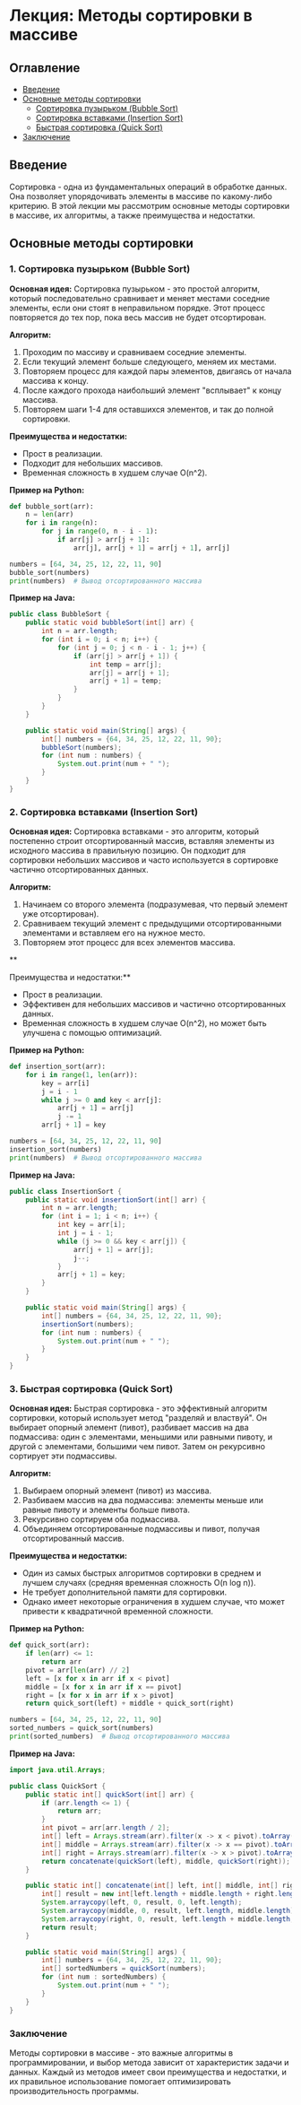# Лекция: Методы сортировки в массиве

## Оглавление
- [Введение](#введение)
- [Основные методы сортировки](#основные-методы-сортировки)
  - [Сортировка пузырьком (Bubble Sort)](#1-сортировка-пузырьком-bubble-sort)
  - [Сортировка вставками (Insertion Sort)](#2-сортировка-вставками-insertion-sort)
  - [Быстрая сортировка (Quick Sort)](#3-быстрая-сортировка-quick-sort)
- [Заключение](#заключение)

## Введение
Сортировка - одна из фундаментальных операций в обработке данных. Она позволяет упорядочивать элементы в массиве по какому-либо критерию. В этой лекции мы рассмотрим основные методы сортировки в массиве, их алгоритмы, а также преимущества и недостатки.

## Основные методы сортировки

### 1. Сортировка пузырьком (Bubble Sort)
**Основная идея:** Сортировка пузырьком - это простой алгоритм, который последовательно сравнивает и меняет местами соседние элементы, если они стоят в неправильном порядке. Этот процесс повторяется до тех пор, пока весь массив не будет отсортирован.

**Алгоритм:**
1. Проходим по массиву и сравниваем соседние элементы.
2. Если текущий элемент больше следующего, меняем их местами.
3. Повторяем процесс для каждой пары элементов, двигаясь от начала массива к концу.
4. После каждого прохода наибольший элемент "всплывает" к концу массива.
5. Повторяем шаги 1-4 для оставшихся элементов, и так до полной сортировки.

**Преимущества и недостатки:**
- Прост в реализации.
- Подходит для небольших массивов.
- Временная сложность в худшем случае O(n^2).

**Пример на Python:**
```python
def bubble_sort(arr):
    n = len(arr)
    for i in range(n):
        for j in range(0, n - i - 1):
            if arr[j] > arr[j + 1]:
                arr[j], arr[j + 1] = arr[j + 1], arr[j]

numbers = [64, 34, 25, 12, 22, 11, 90]
bubble_sort(numbers)
print(numbers)  # Вывод отсортированного массива
```

**Пример на Java:**
```java
public class BubbleSort {
    public static void bubbleSort(int[] arr) {
        int n = arr.length;
        for (int i = 0; i < n; i++) {
            for (int j = 0; j < n - i - 1; j++) {
                if (arr[j] > arr[j + 1]) {
                    int temp = arr[j];
                    arr[j] = arr[j + 1];
                    arr[j + 1] = temp;
                }
            }
        }
    }

    public static void main(String[] args) {
        int[] numbers = {64, 34, 25, 12, 22, 11, 90};
        bubbleSort(numbers);
        for (int num : numbers) {
            System.out.print(num + " ");
        }
    }
}
```

### 2. Сортировка вставками (Insertion Sort)
**Основная идея:** Сортировка вставками - это алгоритм, который постепенно строит отсортированный массив, вставляя элементы из исходного массива в правильную позицию. Он подходит для сортировки небольших массивов и часто используется в сортировке частично отсортированных данных.

**Алгоритм:**
1. Начинаем со второго элемента (подразумевая, что первый элемент уже отсортирован).
2. Сравниваем текущий элемент с предыдущими отсортированными элементами и вставляем его на нужное место.
3. Повторяем этот процесс для всех элементов массива.

**

Преимущества и недостатки:**
- Прост в реализации.
- Эффективен для небольших массивов и частично отсортированных данных.
- Временная сложность в худшем случае O(n^2), но может быть улучшена с помощью оптимизаций.

**Пример на Python:**
```python
def insertion_sort(arr):
    for i in range(1, len(arr)):
        key = arr[i]
        j = i - 1
        while j >= 0 and key < arr[j]:
            arr[j + 1] = arr[j]
            j -= 1
        arr[j + 1] = key

numbers = [64, 34, 25, 12, 22, 11, 90]
insertion_sort(numbers)
print(numbers)  # Вывод отсортированного массива
```

**Пример на Java:**
```java
public class InsertionSort {
    public static void insertionSort(int[] arr) {
        int n = arr.length;
        for (int i = 1; i < n; i++) {
            int key = arr[i];
            int j = i - 1;
            while (j >= 0 && key < arr[j]) {
                arr[j + 1] = arr[j];
                j--;
            }
            arr[j + 1] = key;
        }
    }

    public static void main(String[] args) {
        int[] numbers = {64, 34, 25, 12, 22, 11, 90};
        insertionSort(numbers);
        for (int num : numbers) {
            System.out.print(num + " ");
        }
    }
}
```

### 3. Быстрая сортировка (Quick Sort)
**Основная идея:** Быстрая сортировка - это эффективный алгоритм сортировки, который использует метод "разделяй и властвуй". Он выбирает опорный элемент (пивот), разбивает массив на два подмассива: один с элементами, меньшими или равными пивоту, и другой с элементами, большими чем пивот. Затем он рекурсивно сортирует эти подмассивы.

**Алгоритм:**
1. Выбираем опорный элемент (пивот) из массива.
2. Разбиваем массив на два подмассива: элементы меньше или равные пивоту и элементы больше пивота.
3. Рекурсивно сортируем оба подмассива.
4. Объединяем отсортированные подмассивы и пивот, получая отсортированный массив.

**Преимущества и недостатки:**
- Один из самых быстрых алгоритмов сортировки в среднем и лучшем случаях (средняя временная сложность O(n log n)).
- Не требует дополнительной памяти для сортировки.
- Однако имеет некоторые ограничения в худшем случае, что может привести к квадратичной временной сложности.

**Пример на Python:**
```python
def quick_sort(arr):
    if len(arr) <= 1:
        return arr
    pivot = arr[len(arr) // 2]
    left = [x for x in arr if x < pivot]
    middle = [x for x in arr if x == pivot]
    right = [x for x in arr if x > pivot]
    return quick_sort(left) + middle + quick_sort(right)

numbers = [64, 34, 25, 12, 22, 11, 90]
sorted_numbers = quick_sort(numbers)
print(sorted_numbers)  # Вывод отсортированного массива
```

**Пример на Java:**
```java
import java.util.Arrays;

public class QuickSort {
    public static int[] quickSort(int[] arr) {
        if (arr.length <= 1) {
            return arr;
        }
        int pivot = arr[arr.length / 2];
        int[] left = Arrays.stream(arr).filter(x -> x < pivot).toArray();
        int[] middle = Arrays.stream(arr).filter(x -> x == pivot).toArray();
        int[] right = Arrays.stream(arr).filter(x -> x > pivot).toArray();
        return concatenate(quickSort(left), middle, quickSort(right));
    }

    public static int[] concatenate(int[] left, int[] middle, int[] right) {
        int[] result = new int[left.length + middle.length + right.length];
        System.arraycopy(left, 0, result, 0, left.length);
        System.arraycopy(middle, 0, result, left.length, middle.length);
        System.arraycopy(right, 0, result, left.length + middle.length, right.length);
        return result;
    }

    public static void main(String[] args) {
        int[] numbers = {64, 34, 25, 12, 22, 11, 90};
        int[] sortedNumbers = quickSort(numbers);
        for (int num : sortedNumbers) {
            System.out.print(num + " ");
        }
    }
}
```

### Заключение
Методы сортировки в массиве - это важные алгоритмы в программировании, и выбор метода зависит от характеристик задачи и данных. Каждый из методов имеет свои преимущества и недостатки, и их правильное использование помогает оптимизировать производительность программы.